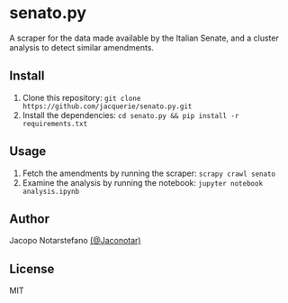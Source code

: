 # senato.py #

A scraper for the data made available by the Italian Senate, and a cluster
analysis to detect similar amendments.

## Install ##

1. Clone this repository: `git clone https://github.com/jacquerie/senato.py.git`
2. Install the dependencies: `cd senato.py && pip install -r requirements.txt`

## Usage ##

1. Fetch the amendments by running the scraper: `scrapy crawl senato`
2. Examine the analysis by running the notebook: `jupyter notebook analysis.ipynb`

## Author ##

Jacopo Notarstefano [(@Jaconotar)](https://twitter.com/Jaconotar)

## License ##

MIT
